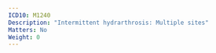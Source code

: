 ```yaml
---
ICD10: M1240
Description: "Intermittent hydrarthrosis: Multiple sites"
Matters: No
Weight: 0
---
```

